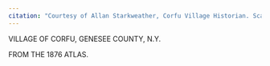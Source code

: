 ```yaml
---
citation: "Courtesy of Allan Starkweather, Corfu Village Historian. Scanned from photocopy of document with Allan's annotations."
---
```

VILLAGE OF CORFU, GENESEE COUNTY, N.Y.

FROM THE 1876 ATLAS.
